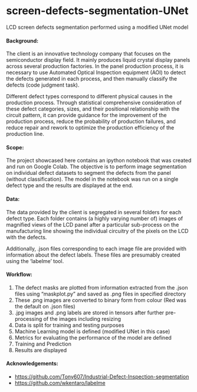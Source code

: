 # screen-defects-segmentation-UNet
LCD screen defects segmentation performed using a modified UNet model

#### Background:
The client is an innovative technology company that focuses on the semiconductor display field. It mainly produces liquid crystal display panels across several production factories. In the panel production process, it is necessary to use Automated Optical Inspection equipment (AOI) to detect the defects generated in each process, and then manually classify the defects (code judgment task).

Different defect types correspond to different physical causes in the production process. Through statistical comprehensive consideration of these defect categories, sizes, and their positional relationship with the circuit pattern, it can provide guidance for the improvement of the production process, reduce the probability of production failures, and reduce repair and rework to optimize the production efficiency of the production line.

#### Scope:
The project showcased here contains an ipython notebook that was created and run on Google Colab. The objective is to perform image segmentation on individual defect datasets to segment the defects from the panel (without classification). The model in the notebook was run on a single defect type and the results are displayed at the end.

#### Data:
The data provided by the client is segregated in several folders for each defect type. Each folder contains (a highly varying number of) images of magnified views of the LCD panel after a particular sub-process on the manufacturing line showing the individual circuitry of the pixels on the LCD with the defects.

Additionally, .json files corresponding to each image file are provided with information about the defect labels. These files are presumably created using the ‘labelme’ tool. 

#### Workflow:
1. The defect masks are plotted from information extracted from the .json files using “maskplot.py” and saved as .png files in specified directory
2. These .png images are converted to binary form from colour (Red was the default on .json files)
3. .jpg images and .png labels are stored in tensors after further pre-processing of the images including resizing
4. Data is split for training and testing purposes
5. Machine Learning model is defined (modified UNet in this case)
6. Metrics for evaluating the performance of the model are defined
7. Training and Prediction
8. Results are displayed

#### Acknowledgements:
- https://github.com/Tony607/Industrial-Defect-Inspection-segmentation
- https://github.com/wkentaro/labelme
